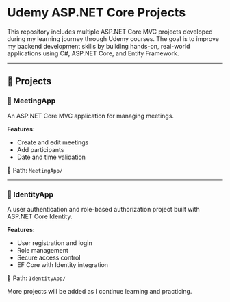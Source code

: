 # Udemy ASP.NET Core Projects

This repository includes multiple ASP.NET Core MVC projects developed during my learning journey through Udemy courses. The goal is to improve my backend development skills by building hands-on, real-world applications using C#, ASP.NET Core, and Entity Framework.

---

## 📂 Projects

### 🔹 MeetingApp
An ASP.NET Core MVC application for managing meetings.

**Features:**
- Create and edit meetings
- Add participants
- Date and time validation

📁 Path: `MeetingApp/`

---
### 🔹 IdentityApp
A user authentication and role-based authorization project built with ASP.NET Core Identity.

**Features:**
- User registration and login
- Role management
- Secure access control
- EF Core with Identity integration

📁 Path: `IdentityApp/`

More projects will be added as I continue learning and practicing.
